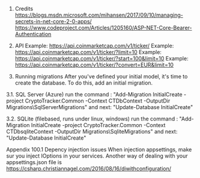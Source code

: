 
1. Credits
https://blogs.msdn.microsoft.com/mihansen/2017/09/10/managing-secrets-in-net-core-2-0-apps/
https://www.codeproject.com/Articles/1205160/ASP-NET-Core-Bearer-Authentication

2. API
Example: https://api.coinmarketcap.com/v1/ticker/
Example: https://api.coinmarketcap.com/v1/ticker/?limit=10
Example: https://api.coinmarketcap.com/v1/ticker/?start=100&limit=10
Example: https://api.coinmarketcap.com/v1/ticker/?convert=EUR&limit=10

3. Running migrations
After you've defined your initial model, it's time to create the database. To do this, add an initial migration.

3.1. SQL Server (Azure)
run the command : "Add-Migration InitialCreate -project CryptoTracker.Common -Context CTDbContext -OutputDir Migrations\SqlServerMigrations"
and next: "Update-Database InitialCreate"

3.2. SQLite (filebased, runs under linux, windows)
run the command : "Add-Migration InitialCreate -project CryptoTracker.Common -Context CTDbsqliteContext -OutputDir Migrations\SqliteMigrations"
and next: "Update-Database InitialCreate"

Appendix
100.1 Depency injection issues
When injection appsettings, make sur you inject IOptions<AppSettings> in your services.
Another way of dealing with your appsettings.json file is https://csharp.christiannagel.com/2016/08/16/diwithconfiguration/
